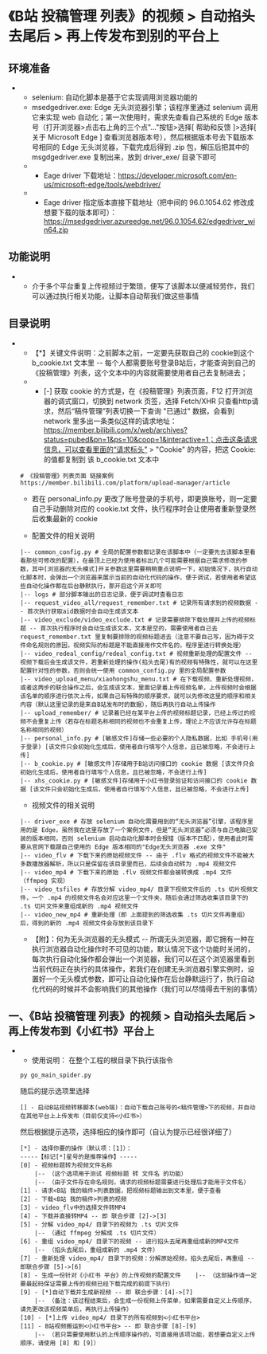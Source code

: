 # 《B站 投稿管理 列表》的视频 > 自动掐头去尾后 > 再上传发布到别的平台上

## 环境准备
* 
    * selenium: 自动化脚本是基于它实现调用浏览器功能的
    * msedgedriver.exe: Edge 无头浏览器引擎；该程序里通过 selenium 调用它来实现 web 自动化；第一次使用时，需求先查看自己系统的 Edge 版本号（打开浏览器>点击右上角的三个点"..."按钮>选择[ 帮助和反馈 ]>选择[ 关于 Microsoft Edge ] 查看浏览器版本号），然后根据版本号去下载版本号相同的 Edge 无头浏览器，下载完成后得到 .zip 包，解压后把其中的 msgdgedriver.exe 复制出来，放到 driver_exe/ 目录下即可
    * * Eage driver 下载地址：https://developer.microsoft.com/en-us/microsoft-edge/tools/webdriver/
    * * Eage driver 指定版本直接下载地址（把中间的 96.0.1054.62 修改成想要下载的版本即可）：https://msedgedriver.azureedge.net/96.0.1054.62/edgedriver_win64.zip

## 功能说明
* 
    * 介于多个平台重复上传视频过于繁琐，便写了该脚本以便减轻劳作，我们可以通过执行相关功能，让脚本自动帮我们做这些事情

## 目录说明
* 
    * 【*】关键文件说明：之前脚本之前，一定要先获取自己的 cookie到这个 b_cookie.txt 文本里 -- 每个人都需要账号登录B站后，才能查询到自己的 《投稿管理》列表，这个文本中的内容就需要使用者自己去复制进去；
    * * [-] 获取 cookie 的方式是，在《投稿管理》列表页面，F12 打开浏览器的调式窗口，切换到 network 页签，选择 Fetch/XHR 只查看http请求，然后“稿件管理”列表切换一下查询 "已通过" 数据，会看到 network 里多出一条类似这样的请求地址：https://member.bilibili.com/x/web/archives?status=pubed&pn=1&ps=10&coop=1&interactive=1；点击这条请求信息，可以查看里面的“请求标头” > "Cookie" 的内容，把这 Cookie: 的值都复制到 该 b_cookie.txt 文本中
    ```shell
    # 《投稿管理》列表页面 链接案例
    https://member.bilibili.com/platform/upload-manager/article
    ```
    * 若在 personal_info.py 更改了账号登录的手机号，即更换账号，则一定要自己手动删除对应的 cookie.txt 文件，执行程序时会让使用者重新登录然后收集最新的 cookie

    * 配置文件的相关说明
    ```shell
    |-- common_config.py # 全局的配置参数都记录在该脚本中（一定要先去该脚本里看看那些可修改的配置），在最顶上已经为使用者标出几个可能需要根据自己需求修改的参数，其中[浏览器的无头模式]开关参数这里需要稍稍重点说明一下，初始情况下，执行自动化脚本时，会弹出一个浏览器来展示当前的自动化代码的操作，便于调试，若使用者希望这些自动化操作都在后台静默执行，那开启这个开关即可
    |-- logs # 部分脚本输出的日志记录，便于调试时查看日志
    |-- request_video_all/request_remember.txt # 记录所有请求到的视频数据 -- 首次执行获取aid数据时会自动生成该文本
    |-- video_exclude/video_exclude.txt # 记录需要排除下载处理并上传的视频标题 -- 首次执行程序时会自动生成该文本，文本是空的，需要使用者自己去 request_remember.txt 里复制要排除的视频标题进去（注意不要自己写，因为碍于文件命名规则的原因，视频实际的标题是不能直接用作文件名的，程序里进行转换处理）
    |-- video_redeal_config/redeal_config.txt # 视频重新处理的配置文件 -- 视频下载后会生成该文件，若重新处理的操作(掐头去尾)有的视频有特殊性，就可以在这里配置针对性的参数，否则会统一使用 common_config.py 里的全局配置参数
    |-- video_upload_menu/xiaohongshu_menu.txt # 在下载视频、重新处理视频，或者这两步的联合操作之后，会生成该文本，里面记录着上传视频名单，上传视频时会根据该名单的顺序进行依次上传，如果自己有特殊的顺序要求，就可以先修改这里的顺序和相关内容（默认这里记录的是来自B站发布时的数据），随后再执行自动上传操作
    |-- upload_remember/ # 记录着已经在某平台上传的视频标题记录，已经上传过的视频不会重复上传（若存在标题名称相同的视频也不会重复上传，理论上不应该允许存在标题名称相同的视频）
    |-- personal_info.py # [敏感文件]存储一些必要的个人隐私数据，比如 手机号(用于登录) [该文件只会初始化生成后，使用者自行填写个人信息，且已被忽略，不会进行上传]
    |-- b_cookie.py # [敏感文件]存储用于B站访问接口的 cookie 数据 [该文件只会初始化生成后，使用者自行填写个人信息，且已被忽略，不会进行上传]
    |-- xhs_cookie.py # [敏感文件]存储用于小红书登录验证和访问接口的 cookie 数据 [该文件只会初始化生成后，使用者自行填写个人信息，且已被忽略，不会进行上传]
    ```

    * 视频文件的相关说明
    ```shell
    |-- driver_exe # 存放 selenium 自动化需要用到的“无头浏览器”引擎，该程序里用的是 Edge，虽然我在这里存放了一个案例文件，但是“无头浏览器”必须与自己电脑已安装的版本相同，否则 selenium 启动自动化脚本时会报错（版本不匹配），使用者此时需要从官网下载跟自己使用的 Edge 版本相同的"Edge无头浏览器 .exe 文件"
    |-- video_flv # 下载下来的原始视频文件 -- 由于 .flv 格式的视频文件不能被大多数播放器解析，所以只是保留在该目录里而已，后续会自动转为 .mp4 视频文件
    |-- video_mp4 # 下载下来的原始 .flv 视频文件都会被转换成 .mp4 文件（ffmpeg 实现）
    |-- video_tsfiles # 存放分解 video_mp4/ 目录下视频文件后的 .ts 切片视频文件，一个 .mp4 的视频文件名会对应这里一个文件夹，随后会通过筛选收集该目录下的 .ts 切片文件来重组成新的 .mp4 视频文件
    |-- video_new_mp4 # 重新处理（即 上面提到的筛选收集 .ts 切片文件再重组）后，得到的新的 .mp4 视频文件会存放到该目录下
    ```

    * 【附】：何为无头浏览器的无头模式 -- 所谓无头浏览器，即它拥有一种在执行浏览器自动化操作时不可见的功能，默认情况下这个功能时关闭的，每次执行自动化操作都会弹出一个浏览器，我们可以在这个浏览器里看到当前代码正在执行的具体操作，若我们在创建无头浏览器引擎实例时，设置好一个无头模式参数，即可让自动化操作在后台静默运行了，执行自动化代码的时候并不会影响我们的其他操作（我们可以尽情得去干别的事情）

## 一、《B站 投稿管理 列表》的视频 > 自动掐头去尾后 > 再上传发布到《小红书》平台上
* 
    * 使用说明：
    在整个工程的根目录下执行该指令
    ```shell
    py go_main_spider.py
    ```
    随后的提示选项里选择
    ```shell
    [] - 启动B站视频转移脚本(web端)：自动下载自己账号的<稿件管理>下的视频，并自动在其他平台上上传发布（目前仅支持<小红书>）
    ```
    然后根据提示选项，选择相应的操作即可（自认为提示已经很详细了）
    ```shell
    [*] - 选择你要的操作（默认项：[1]）：
    -----【标记[*]星号的是推荐操作】-----
    [0] - 视频标题转为视频文件名称
        |-- （这个选项用于测试 视频标题 转 文件名 的功能）
        |-- （由于文件存在命名规则，请求的视频标题需要进行处理后才能用于文件名）
    [1] - 请求<B站 我的稿件>列表数据，把视频标题输出到文本里，便于查看
    [2] - 下载<B站 我的稿件>列表的视频
    [3] - video_flv中的选择文件转MP4
    [4] - 下载并直接转MP4 -- 即 联合步骤 [2]->[3]
    [5] - 分解 video_mp4/ 目录下的视频为 .ts 切片文件
        |-- （通过 ffmpeg 分解成 .ts 切片文件）
    [6] - 重组 video_mp4/ 目录下的视频 -- 进行掐头去尾再重组成新的MP4文件
        |-- （掐头去尾后，重组成新的 .mp4 文件）
    [7] - 重新处理 video_mp4/ 目录下的视频：分解原始视频，掐头去尾后，再重组 -- 即联合步骤 [5]->[6]
    [8] - 生成一份针对《小红书 平台》的上传视频的配置文件    |-- （这部操作请一定要最起码保证需要上传的视频已经下载完成的前提下执行）
    [9] - [*]自动下载并生成新视频 -- 即 联合步骤：[4]->[7]
        |-- （备注：该过程结束后，会生成一份视频上传菜单，如果需要自定义上传顺序，请先更改该视频菜单后，再执行上传操作）
    [10] - [*]上传 video_mp4/ 目录下的所有视频到<小红书平台>
    [11] - B站视频搬运到<小红书平台> -- 即 联合步骤 [8]-[9]
        |-- （若只需要使用默认的上传顺序操作的，可直接用该项功能，若想要自定义上传顺序，请使用 [8] 和 [9]）
    ```